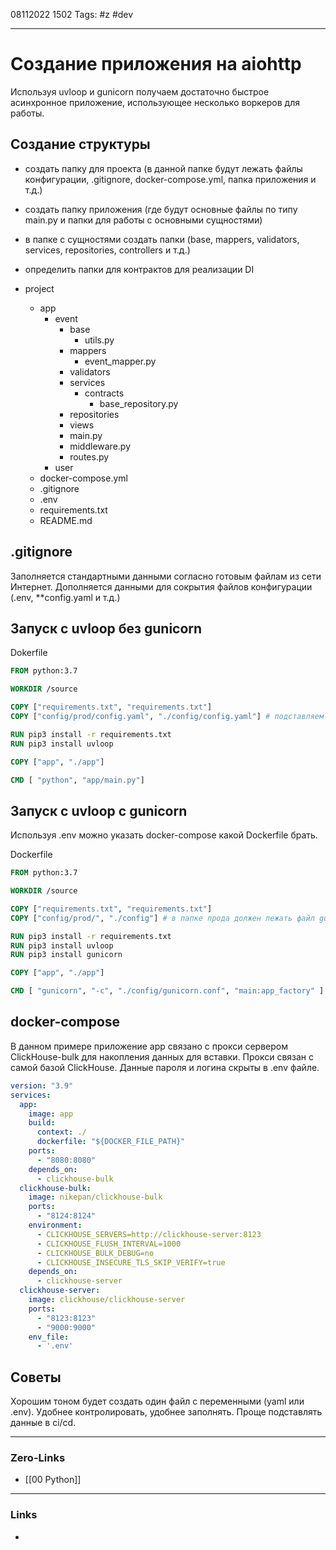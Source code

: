 08112022 1502
Tags: #z #dev

---
# Создание приложения на aiohttp

Используя uvloop и gunicorn получаем достаточно быстрое асинхронное приложение, использующее несколько воркеров для работы.

## Создание структуры

- создать папку для проекта (в данной папке будут лежать файлы конфигурации, .gitignore, docker-compose.yml, папка приложения и т.д.)
- создать папку приложения (где будут основные файлы по типу main.py и папки для работы с основными сущностями)
- в папке с сущностями создать папки (base, mappers, validators, services, repositories, controllers и т.д.)
- определить папки для контрактов для реализации DI

- project
    - app
        - event
            - base
                - utils.py
            - mappers
                - event_mapper.py
            - validators
            - services
                - contracts
                    - base_repository.py
            - repositories
            - views
            - main.py
            - middleware.py
            - routes.py
        - user
    - docker-compose.yml
    - .gitignore
    - .env
    - requirements.txt
    - README.md


## .gitignore

Заполняется стандартными данными согласно готовым файлам из сети Интернет. Дополняется данными для сокрытия файлов конфигурации (.env, **config.yaml и т.д.)

## Запуск с uvloop без gunicorn

Dokerfile

```Dockerfile
FROM python:3.7

WORKDIR /source

COPY ["requirements.txt", "requirements.txt"]
COPY ["config/prod/config.yaml", "./config/config.yaml"] # подставляем продовские настройки

RUN pip3 install -r requirements.txt
RUN pip3 install uvloop

COPY ["app", "./app"]

CMD [ "python", "app/main.py"]
```

## Запуск с uvloop с gunicorn

Используя .env можно указать docker-compose какой Dockerfile брать.

Dockerfile

```Dockerfile
FROM python:3.7

WORKDIR /source

COPY ["requirements.txt", "requirements.txt"]
COPY ["config/prod/", "./config"] # в папке прода должен лежать файл gunicorn.conf с настройками gunicorn

RUN pip3 install -r requirements.txt
RUN pip3 install uvloop
RUN pip3 install gunicorn

COPY ["app", "./app"]

CMD [ "gunicorn", "-c", "./config/gunicorn.conf", "main:app_factory" ]
```

## docker-compose

В данном примере приложение app связано с прокси сервером ClickHouse-bulk для накопления данных для вставки. Прокси связан с самой базой ClickHouse. Данные пароля и логина скрыты в .env файле.

```yml
version: "3.9"
services:
  app:
    image: app
    build:
      context: ./
      dockerfile: "${DOCKER_FILE_PATH}"
    ports:
      - "8080:8080"
    depends_on:
      - clickhouse-bulk
  clickhouse-bulk:
    image: nikepan/clickhouse-bulk
    ports:
      - "8124:8124"
    environment:
      - CLICKHOUSE_SERVERS=http://clickhouse-server:8123
      - CLICKHOUSE_FLUSH_INTERVAL=1000
      - CLICKHOUSE_BULK_DEBUG=no
      - CLICKHOUSE_INSECURE_TLS_SKIP_VERIFY=true
    depends_on:
      - clickhouse-server
  clickhouse-server:
    image: clickhouse/clickhouse-server
    ports:
      - "8123:8123"
      - "9000:9000"
    env_file:
      - '.env'
```

## Советы

Хорошим тоном будет создать один файл с переменными (yaml или .env). Удобнее контролировать, удобнее заполнять. Проще подставлять данные в ci/cd.

---
### Zero-Links
- [[00 Python]]

---
### Links
- 